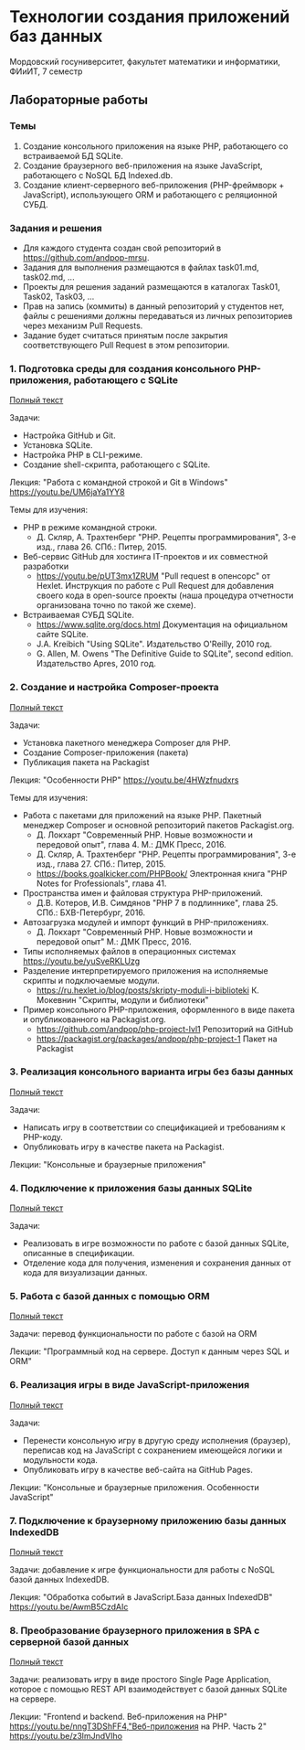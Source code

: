 # Технологии создания приложений баз данных
Мордовский госуниверситет, факультет математики и информатики, ФИиИТ, 7 семестр

## Лабораторные работы
### Темы
1. Создание консольного приложения на языке PHP, работающего со встраиваемой БД SQLite.
2. Создание браузерного веб-приложения на языке JavaScript, работающего с NoSQL БД Indexed.db.
3. Создание клиент-серверного веб-приложения (PHP-фреймворк + JavaScript), использующего ORM и работающего с реляционной СУБД.

### Задания и решения
* Для каждого студента создан свой репозиторий в https://github.com/andpop-mrsu.
* Задания для выполнения размещаются в файлах task01.md, task02.md, ...
* Проекты для решения заданий размещаются в каталогах Task01, Task02, Task03, ...
* Прав на запись (коммиты) в данный репозиторий у студентов нет, файлы с решениями должны передаваться из личных репозиториев через механизм Pull Requests.
* Задание будет считаться принятым после закрытия соответствующего Pull Request в этом репозитории.

### 1. Подготовка среды для создания консольного PHP-приложения, работающего с SQLite
[Полный текст](../tasks/task01.md)

Задачи:
* Настройка GitHub и Git.
* Установка SQLite.
* Настройка PHP в CLI-режиме.
* Создание shell-скрипта, работающего с SQLite.

Лекция: "Работа с командной строкой и Git в Windows" https://youtu.be/UM6jaYa1YY8

Темы для изучения:
* PHP в режиме командной строки.
    * Д. Скляр, А. Трахтенберг "PHP. Рецепты программирования", 3-е изд., глава 26. СПб.: Питер, 2015.
* Веб-сервис GitHub для хостинга IT-проектов и их совместной разработки
    * <https://youtu.be/pUT3mx1ZRUМ> "Pull request в опенсорс" от Hexlet. Инструкция по работе с Pull Request для добавления своего кода в open-source проекты (наша процедура отчетности организована точно по такой же схеме).   
* Встраиваемая СУБД SQLite.
    * <https://www.sqlite.org/docs.html> Документация на официальном сайте SQLite.
    * J.A. Kreibich "Using SQLite". Издательство O'Reilly, 2010 год.
    * G. Allen, M. Owens "The Definitive Guide to SQLite", second edition. Издательство Apres, 2010 год.

### 2. Создание и настройка Composer-проекта
[Полный текст](../tasks/task02.md)

Задачи:
* Установка пакетного менеджера Composer для PHP.
* Создание Composer-приложения (пакета)
* Публикация пакета на Packagist

Лекция: "Особенности PHP" https://youtu.be/4HWzfnudxrs

Темы для изучения:
* Работа с пакетами для приложений на языке PHP. Пакетный менеджер Composer и основной репозиторий пакетов Packagist.org.
    * Д. Локхарт "Современный PHP. Новые возможности и передовой опыт", глава 4. М.: ДМК Пресс, 2016.
    * Д. Скляр, А. Трахтенберг "PHP. Рецепты программирования", 3-е изд., глава 27. СПб.: Питер, 2015.
    * <https://books.goalkicker.com/PHPBook/> Электронная книга "PHP Notes for Professionals", глава 41.
* Пространства имен и файловая структура PHP-приложений.
    * Д.В. Котеров, И.В. Симдянов "PHP 7 в подлиннике", глава 25. СПб.: БХВ-Петербург, 2016.
* Автозагрузка модулей и импорт функций в PHP-приложениях.
    * Д. Локхарт "Современный PHP. Новые возможности и передовой опыт" М.: ДМК Пресс, 2016.
* Типы исполняемых файлов в операционных системах https://youtu.be/yuSveRKLUzg
* Разделение интерпретируемого приложения на исполняемые скрипты и подключаемые модули.
    * <https://ru.hexlet.io/blog/posts/skripty-moduli-i-biblioteki> К. Мокевнин "Скрипты, модули и библиотеки"
* Пример консольного PHP-приложения, оформленного в виде пакета и опубликованного на Packagist.org.
    * <https://github.com/andpop/php-project-lvl1> Репозиторий на GitHub
    * <https://packagist.org/packages/andpop/php-project-1> Пакет на Packagist


### 3. Реализация консольного варианта игры без базы данных
[Полный текст](../tasks/task03.md)

Задачи: 
* Написать игру в соответствии со спецификацией и требованиям к PHP-коду.
* Опубликовать игру в качестве пакета на Packagist.

Лекции: "Консольные и браузерные приложения"


### 4. Подключение к приложения базы данных SQLite
[Полный текст](../tasks/task04.md)

Задачи: 
* Реализовать в игре возможности по работе с базой данных SQLite, описанные в спецификации.
* Отделение кода для получения, изменения и сохранения данных от кода для визуализации данных.


### 5. Работа с базой данных с помощью ORM
[Полный текст](../tasks/task05.md)

Задачи: перевод функциональности по работе с базой на ORM

Лекции: "Программный код на сервере. Доступ к данным через SQL и ORM"


### 6. Реализация игры в виде JavaScript-приложения
[Полный текст](../tasks/task06.md)

Задачи:
* Перенести консольную игру в другую среду исполнения (браузер), переписав код на JavaScript с сохранением имеющейся логики и модульности кода.
* Опубликовать игру в качестве веб-сайта на GitHub Pages.

Лекции: "Консольные и браузерные приложения. Особенности JavaScript"


### 7. Подключение к браузерному приложению базы данных IndexedDB
[Полный текст](../tasks/task07.md)

Задачи: добавление к игре функциональности для работы с NoSQL базой данных IndexedDB.

Лекция: "Обработка событий в JavaScript.База данных IndexedDB" https://youtu.be/AwmB5CzdAIc


### 8. Преобразование браузерного приложения в SPA с серверной базой данных
[Полный текст](../tasks/task08.md)

Задачи: реализовать игру в виде простого Single Page Application, которое с помощью REST API взаимодействует с базой данных SQLite на сервере.

Лекции: "Frontend и backend. Веб-приложения на PHP" https://youtu.be/nngT3DShFF4,"Веб-приложения на PHP. Часть 2" https://youtu.be/z3lmJndVIho
